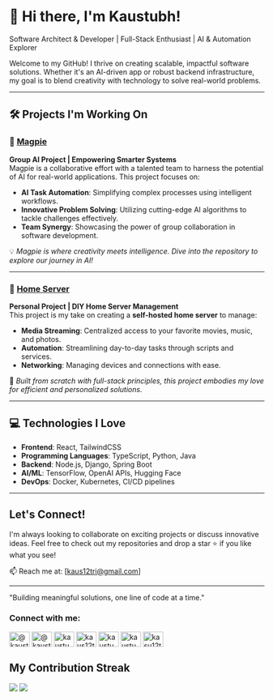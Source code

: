 # 👋 Hi there, I'm Kaustubh!

Software Architect & Developer | Full-Stack Enthusiast | AI & Automation Explorer

Welcome to my GitHub! I thrive on creating scalable, impactful software solutions. Whether it's an AI-driven app or robust backend infrastructure, my goal is to blend creativity with technology to solve real-world problems.

---

## 🛠 Projects I'm Working On

### 🧠 [Magpie](https://github.com/2024-CMPU9010-GROUP-3/magpie)

**Group AI Project | Empowering Smarter Systems**  
Magpie is a collaborative effort with a talented team to harness the potential of AI for real-world applications. This project focuses on:

- **AI Task Automation**: Simplifying complex processes using intelligent workflows.
- **Innovative Problem Solving**: Utilizing cutting-edge AI algorithms to tackle challenges effectively.
- **Team Synergy**: Showcasing the power of group collaboration in software development.

💡 _Magpie is where creativity meets intelligence. Dive into the repository to explore our journey in AI!_

---

### 🏡 [Home Server](https://github.com/KaustubhTrivedi/home-server)

**Personal Project | DIY Home Server Management**  
This project is my take on creating a **self-hosted home server** to manage:

- **Media Streaming**: Centralized access to your favorite movies, music, and photos.
- **Automation**: Streamlining day-to-day tasks through scripts and services.
- **Networking**: Managing devices and connections with ease.

🔧 _Built from scratch with full-stack principles, this project embodies my love for efficient and personalized solutions._

---

## 💻 Technologies I Love

- **Frontend**: React, TailwindCSS
- **Programming Languages**: TypeScript, Python, Java
- **Backend**: Node.js, Django, Spring Boot
- **AI/ML**: TensorFlow, OpenAI APIs, Hugging Face
- **DevOps**: Docker, Kubernetes, CI/CD pipelines

---

## Let's Connect!

I'm always looking to collaborate on exciting projects or discuss innovative ideas. Feel free to check out my repositories and drop a star ⭐️ if you like what you see!

📫 Reach me at: [kaus12tri@gmail.com]

---

"Building meaningful solutions, one line of code at a time."

<h3 align="left">Connect with me:</h3> <p align="left"> <a href="https://dev.to/@kaustubhtrivedi" target="_blank"><img align="center" src="https://raw.githubusercontent.com/rahuldkjain/github-profile-readme-generator/master/src/images/icons/Social/devto.svg" alt="@kaustubhtrivedi" height="30" width="40" /></a> <a href="https://twitter.com/@kaustubhtrived6" target="_blank"><img align="center" src="https://raw.githubusercontent.com/rahuldkjain/github-profile-readme-generator/master/src/images/icons/Social/twitter.svg" alt="@kaustubhtrived6" height="30" width="40" /></a> <a href="https://linkedin.com/in/kaustubh-trivedi-459399158" target="_blank"><img align="center" src="https://raw.githubusercontent.com/rahuldkjain/github-profile-readme-generator/master/src/images/icons/Social/linked-in-alt.svg" alt="kaustubh-trivedi" height="30" width="40" /></a> <a href="https://codesandbox.com/kaus12tri" target="_blank"><img align="center" src="https://raw.githubusercontent.com/rahuldkjain/github-profile-readme-generator/master/src/images/icons/Social/codesandbox.svg" alt="kaus12tri" height="30" width="40" /></a> <a href="https://www.facebook.com/kaustubh.trived" target="_blank"><img align="center" src="https://raw.githubusercontent.com/rahuldkjain/github-profile-readme-generator/master/src/images/icons/Social/facebook.svg" alt="kaustubh.trived" height="30" width="40" /></a> <a href="https://www.hackerrank.com/@kaustubhtrivedi" target="_blank"><img align="center" src="https://raw.githubusercontent.com/rahuldkjain/github-profile-readme-generator/master/src/images/icons/Social/hackerrank.svg" alt="kaustubhtrivedi" height="30" width="40" /></a> <a href="https://www.leetcode.com/kasu12tri" target="_blank"><img align="center" src="https://raw.githubusercontent.com/rahuldkjain/github-profile-readme-generator/master/src/images/icons/Social/leet-code.svg" alt="kasu12tri" height="30" width="40" /></a> </p>

## My Contribution Streak

<p>
  <img src = "https://github-readme-stats.vercel.app/api?username=KaustubhTrivedi&show_icons=true&theme=bear&">
 
  <a href="https://github.com/kaustubhtrivedi/github-readme-streak-stats">
    <img src="https://github-readme-streak-stats.herokuapp.com/?user=kaustubhtrivedi&theme=bear&hide_border=true&"/>
  </a>
 
 </p>
